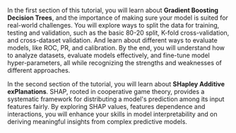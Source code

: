In the first section of this tutorial, you will learn about **Gradient Boosting Decision Trees**, and the importance of making sure your model is suited for real-world challenges. You will explore ways to split the data for training, testing and validation, such as the basic 80-20 split, K-fold cross-validation, and cross-dataset validation. And learn about different ways to evaluate models, like ROC, PR, and calibration. By the end, you will understand how to analyze datasets, evaluate models effectively, and fine-tune model hyper-parameters, all while recognizing the strengths and weaknesses of different approaches.

In the second section of the tutorial, you will learn about **SHapley Additive exPlanations**. SHAP, rooted in cooperative game theory, provides a systematic framework for distributing a model's prediction among its input features fairly. By exploring SHAP values, features dependence and interactions, you will enhance your skills in model interpretability and on deriving meaningful insights from complex predictive models.
